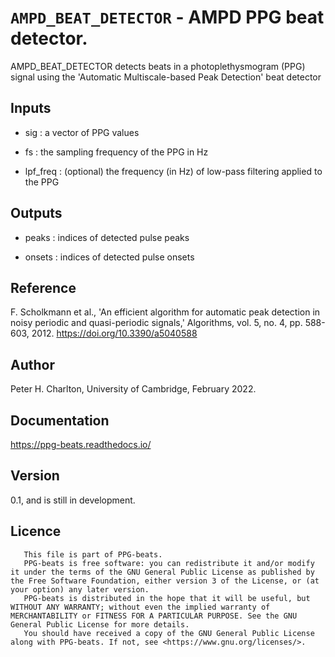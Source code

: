 # `AMPD_BEAT_DETECTOR` - AMPD PPG beat detector.
AMPD_BEAT_DETECTOR detects beats in a photoplethysmogram (PPG) signal
using the 'Automatic Multiscale-based Peak Detection' beat detector

##  Inputs
+   sig : a vector of PPG values
    
+   fs  : the sampling frequency of the PPG in Hz
    
+   lpf_freq : (optional) the frequency (in Hz) of low-pass filtering applied to the PPG
    
##  Outputs
+   peaks : indices of detected pulse peaks
    
+   onsets : indices of detected pulse onsets
    
##  Reference
F. Scholkmann et al., 'An efficient algorithm for automatic peak detection in noisy periodic and quasi-periodic signals,' Algorithms, vol. 5, no. 4, pp. 588-603, 2012. <https://doi.org/10.3390/a5040588>

##  Author
Peter H. Charlton, University of Cambridge, February 2022.

##  Documentation
<https://ppg-beats.readthedocs.io/>

##  Version
0.1, and is still in development.

##  Licence
       This file is part of PPG-beats.
       PPG-beats is free software: you can redistribute it and/or modify it under the terms of the GNU General Public License as published by the Free Software Foundation, either version 3 of the License, or (at your option) any later version.
       PPG-beats is distributed in the hope that it will be useful, but WITHOUT ANY WARRANTY; without even the implied warranty of MERCHANTABILITY or FITNESS FOR A PARTICULAR PURPOSE. See the GNU General Public License for more details.
       You should have received a copy of the GNU General Public License along with PPG-beats. If not, see <https://www.gnu.org/licenses/>.
